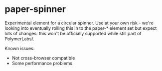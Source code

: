 paper-spinner
=============

Experimental element for a circular spinner. Use at your own risk -
we're looking into eventually rolling this in to the paper-* element set
but expect lots of changes: this won't be officially supported while still 
part of PolymerLabs/.

Known issues:
- Not cross-browser compatible
- Some performance problems
